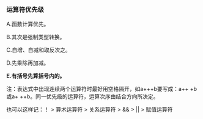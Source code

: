 ### 运算符优先级

A.函数计算优先。

B.其次是强制类型转换。

C.自增、自减和取反次之。

D.先乘除再加减。

**E.有括号先算括号内的。**

注：表达式中出现连续两个运算符时最好用空格隔开，如a+++b要写成：a++ +b或a+ ++b。同一优先级的运算符，运算次序由结合方向所决定。

也可以这样记：！ > 算术运算符 > 关系运算符 > && > || > 赋值运算符
